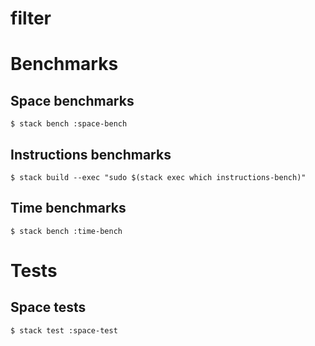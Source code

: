 # filter

# Benchmarks

## Space benchmarks

    $ stack bench :space-bench

## Instructions benchmarks

    $ stack build --exec "sudo $(stack exec which instructions-bench)"

## Time benchmarks

    $ stack bench :time-bench

# Tests

## Space tests

    $ stack test :space-test
